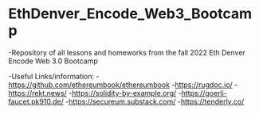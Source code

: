 # EthDenver_Encode_Web3_Bootcamp

-Repository of all lessons and homeworks from the fall 2022 Eth Denver Encode Web 3.0 Bootcamp

-Useful Links/information:
    -https://github.com/ethereumbook/ethereumbook
    -https://rugdoc.io/
    -https://rekt.news/
    -https://solidity-by-example.org/
    -https://goerli-faucet.pk910.de/
    -https://secureum.substack.com/
    -https://tenderly.co/